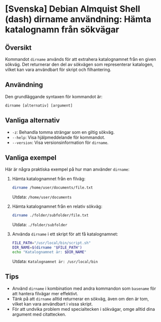 # [Svenska] Debian Almquist Shell (dash) dirname användning: Hämta katalognamn från sökvägar

## Översikt
Kommandot `dirname` används för att extrahera katalognamnet från en given sökväg. Det returnerar den del av sökvägen som representerar katalogen, vilket kan vara användbart för skript och filhantering.

## Användning
Den grundläggande syntaxen för kommandot är:

```
dirname [alternativ] [argument]
```

## Vanliga alternativ
- `-z`: Behandla tomma strängar som en giltig sökväg.
- `--help`: Visa hjälpmeddelande för kommandot.
- `--version`: Visa versionsinformation för `dirname`.

## Vanliga exempel
Här är några praktiska exempel på hur man använder `dirname`:

1. Hämta katalognamnet från en filväg:
   ```sh
   dirname /home/user/documents/file.txt
   ```
   Utdata: `/home/user/documents`

2. Hämta katalognamnet från en relativ sökväg:
   ```sh
   dirname ./folder/subfolder/file.txt
   ```
   Utdata: `./folder/subfolder`

3. Använda `dirname` i ett skript för att få katalognamnet:
   ```sh
   FILE_PATH="/usr/local/bin/script.sh"
   DIR_NAME=$(dirname "$FILE_PATH")
   echo "Katalognamnet är: $DIR_NAME"
   ```
   Utdata: `Katalognamnet är: /usr/local/bin`

## Tips
- Använd `dirname` i kombination med andra kommandon som `basename` för att hantera filvägar mer effektivt.
- Tänk på att `dirname` alltid returnerar en sökväg, även om den är tom, vilket kan vara användbart i vissa skript.
- För att undvika problem med specialtecken i sökvägar, omge alltid dina argument med citattecken.